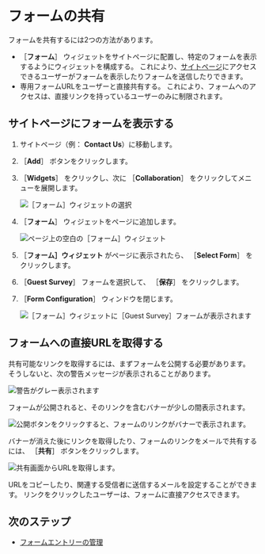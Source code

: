 # フォームの共有

フォームを共有するには2つの方法があります。

* ［**フォーム**］ ウィジェットをサイトページに配置し、特定のフォームを表示するようにウィジェットを構成する。 これにより、[サイトページ](../../../site-building/creating-pages/understanding-pages/understanding-pages.md)にアクセスできるユーザーがフォームを表示したりフォームを送信したりできます。
* 専用フォームURLをユーザーと直接共有する。 これにより、フォームへのアクセスは、直接リンクを持っているユーザーのみに制限されます。

<a name="displaying-a-form-on-a-site-page" />

## サイトページにフォームを表示する

1. サイトページ（例： **Contact Us**）に移動します。
1. ［**Add**］ ボタンをクリックします。
1. ［**Widgets**］ をクリックし、次に ［**Collaboration**］ をクリックしてメニューを展開します。

    ![［フォーム］ウィジェットの選択](./sharing-forms/images/04.png)

1. ［**フォーム**］ ウィジェットをページに追加します。

    ![ページ上の空白の［フォーム］ウィジェット](./sharing-forms/images/01.png)

1. ［**フォーム］ウィジェット** がページに表示されたら、 ［**Select Form**］ をクリックします。
1. ［**Guest Survey**］ フォームを選択して、 ［**保存**］ をクリックします。
1. ［**Form Configuration**］ ウィンドウを閉じます。

    ![［フォーム］ウィジェットに［Guest Survey］フォームが表示されます](./sharing-forms/images/05.png)

<a name="getting-the-direct-url-to-a-form" />

## フォームへの直接URLを取得する

共有可能なリンクを取得するには、まずフォームを公開する必要があります。 そうしないと、次の警告メッセージが表示されることがあります。

![警告がグレー表示されます](./sharing-forms/images/07.png)

フォームが公開されると、そのリンクを含むバナーが少しの間表示されます。

![公開ボタンをクリックすると、フォームのリンクがバナーで表示されます。](./sharing-forms/images/08.png)

バナーが消えた後にリンクを取得したり、フォームのリンクをメールで共有するには、 ［**共有**］ ボタンをクリックします。

![共有画面からURLを取得します。](./sharing-forms/images/03.png)

URLをコピーしたり、関連する受信者に送信するメールを設定することができます。 リンクをクリックしたユーザーは、フォームに直接アクセスできます。

<a name="whats-next" />

## 次のステップ

* [フォームエントリーの管理](./managing-form-entries.md)
